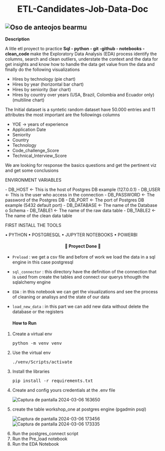 <h1 align="center">ETL-Candidates-Job-Data-Doc</h1>

![Oso de anteojos bearmu](https://github.com/JoanMz/Workshop_one/assets/103477035/e94bced5-f8a6-4334-b6eb-8691fcfb0b6a)
---
**Description**
<p>A litle etl proyect to practice <b>Sql - python - git -github - notebooks - clean_code </b> make the Exploratory Data Analysis (EDA) process identify the columns, search and clean outliers, understate the context and the data for get insights and know how to handle the data get value from the data and finally do the following visualizations</p>

- Hires by technology (pie chart)
- Hires by year (horizontal bar chart)
- Hires by seniority (bar chart)
- Hires by country over years (USA, Brazil, Colombia and Ecuador only) (multiline chart)

<p>The Initial dataset is a syntetic random dataset have 50.000 entries and 11 attributes the most important are the followings columns</p>

- YOE -> years of experience
- Application Date
- Seniority
- Country
- Technology
- Code_challenge_Score
- Technical_Interview_Score

<p>We are looking for response the basics questions and get the pertinent viz and get some conclusions</p>


<p>ENVIRONMENT VARIABLES</p>
- DB_HOST      <- This is the host of Postgres DB  example (127.0.0.1)
- DB_USER      <- This is the user who access in the connection 
- DB_PASSWORD  <- The password of the Postgres DB
- DB_PORT      <- The port of Postgres DB example (5432 default port)
- DB_DATABASE  <- The name of the Database o Schema
- DB_TABLE1    <- The name of the raw data table
- DB_TABLE2    <- The name of the clean data table


<p>FIRST INSTALL THE TOOLS</p>
•	PYTHON
•	POSTGRESQL
•	JUPYTER NOTEBOOKS
•	POWERBI



<h4 align="center">
🐼 Proyect Done 🐼
</h4>


- `Preload` : we get a csv file and before of work we load the data in  a sql engine in this case postgresql
- `sql_connector` : this directory have the definition of the connection that is used from create the tables and connect our querys trhougth the sqlalchemy engine
- `EDA` : in this notebook we can get the visualizations and see the process of cleaning or analisys and the state of our data
- `load_new_data` : in this part we can add new data without delete the database or the registers

  <h4 alingn="center"> How to Run </h4>


<ol>
  <li>Create a virtual env <pre>python -m venv venv</pre></li>
  <li>Use the virtual env <pre>./venv/Scripts/activate</pre></li>
  <li>Install the libraries <pre>pip install -r requirements.txt</pre></li>
  <li>Create and config yours credentials at the .env file</li>

  ![Captura de pantalla 2024-03-06 163650](https://github.com/JoanMz/Workshop_one/assets/103477035/6f8576ba-864c-4262-b768-6e1581d70fda)

  <li>create the table workshop_one at postgres engine (pgadmin psql)</li>

  ![Captura de pantalla 2024-03-06 173456](https://github.com/JoanMz/Workshop_one/assets/103477035/521a4ccc-8ff4-473b-9c1d-158dc119b2d8)
  ![Captura de pantalla 2024-03-06 173335](https://github.com/JoanMz/Workshop_one/assets/103477035/37f0e512-8bf1-47fa-b487-de50257c3969)
  <li>Run the postgres_connect script</li>
  <li>Run the Pre_load notebook</li>
  <li>Run the EDA Notebook</li>

</ol>







